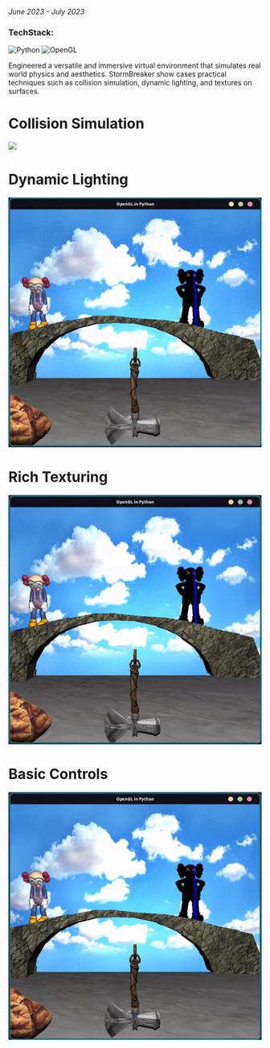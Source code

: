 *June 2023 - July 2023*

### **TechStack:**
![Python](https://img.shields.io/badge/python-3670A0?style=for-the-badge&logo=python&logoColor=ffdd54) ![OpenGL](https://img.shields.io/badge/OpenGL-%23FFFFFF.svg?style=for-the-badge&logo=opengl)

Engineered a versatile and immersive virtual environment that simulates real world physics and aesthetics. StormBreaker show cases practical techniques such as collision simulation, dynamic lighting, and textures on surfaces.
 
 # Collision Simulation
 ![](https://github.com/JosephArmas/side-quest/blob/main/assets/collision-simulation.gif)

# Dynamic Lighting
![](https://github.com/JosephArmas/side-quest/blob/main/assets/lighting.gif)

# Rich Texturing
![](https://github.com/JosephArmas/side-quest/blob/main/assets/hammer-drop.gif)

# Basic Controls
![](https://github.com/JosephArmas/side-quest/blob/main/assets/basic-controls.gif)
